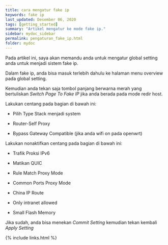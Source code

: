 ```yaml
---
title: cara mengatur fake ip
keywords: fake ip
last_updated: Desember 06, 2020
tags: [getting_started]
summary: "Artikel mengatur ke mode fake ip."
sidebar: mydoc_sidebar
permalink: pengaturan_fake_ip.html
folder: mydoc
---
```


Pada artikel ini, saya akan memandu anda untuk mengatur global setting anda untuk menjadi sistem fake ip.

Dalam fake ip, anda bisa masuk terlebih dahulu ke halaman menu overview pada global setting.

Kemudian anda tekan saja tombol panjang berwarna merah yang bertuliskan *Switch Page To Fake IP* jika anda berada pada mode redir host.

Lakukan centang pada bagian di bawah ini:

- Pilih Type Stack menjadi system

- Router-Self Proxy

- Bypass Gateway Compatible (jika anda wifi on pada openwrt)

Lakukan nonaktifkan centang pada bagian di bawah ini:

- Trafik Proksi IPv6

- Matikan QUIC

- Rule Match Proxy Mode

- Common Ports Proxy Mode

- China IP Route

- Only intranet allowed

- Small Flash Memory

Jika sudah, anda bisa menekan *Commit Setting* kemudian tekan kembali *Apply Setting*

{% include links.html %}
